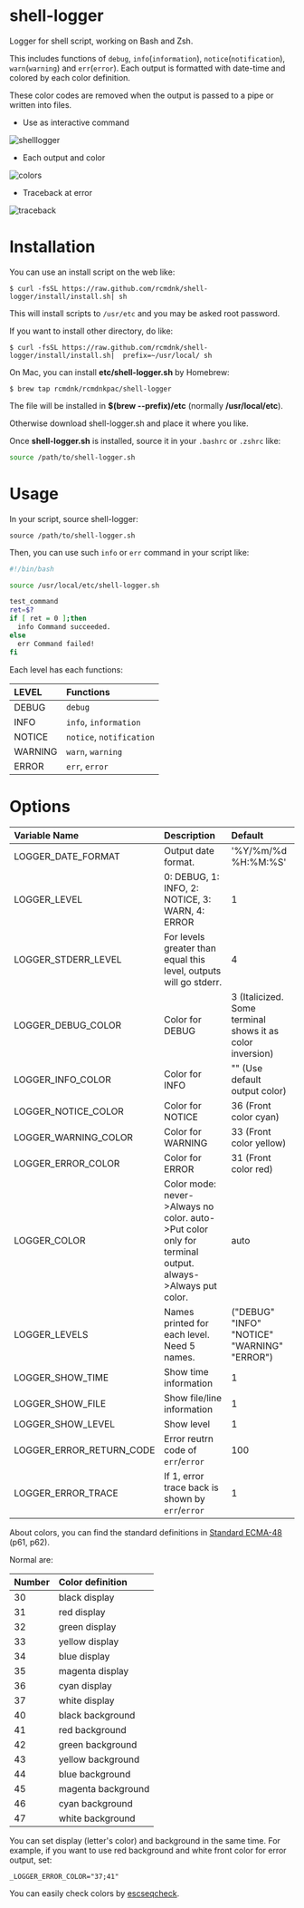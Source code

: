 # shell-logger

Logger for shell script, working on Bash and Zsh.

This includes functions of `debug`, `info`(`information`), `notice`(`notification`), `warn`(`warning`) and `err`(`error`).
Each output is formatted with date-time and colored by each color definition.

These color codes are removed when the output is passed to a pipe or written into files.

* Use as interactive command

![shelllogger](https://github.com/rcmdnk/shell-logger/blob/images/shelllogger.jpg)

* Each output and color

![colors](https://github.com/rcmdnk/shell-logger/blob/images/colors.jpg)

* Traceback  at error

![traceback](https://github.com/rcmdnk/shell-logger/blob/images/traceback.jpg)


# Installation

You can use an install script on the web like:

    $ curl -fsSL https://raw.github.com/rcmdnk/shell-logger/install/install.sh| sh

This will install scripts to `/usr/etc`
and you may be asked root password.

If you want to install other directory, do like:

    $ curl -fsSL https://raw.github.com/rcmdnk/shell-logger/install/install.sh|  prefix=~/usr/local/ sh

On Mac, you can install **etc/shell-logger.sh** by Homebrew:

    $ brew tap rcmdnk/rcmdnkpac/shell-logger

The file will be installed in **$(brew --prefix)/etc** (normally **/usr/local/etc**).

Otherwise download shell-logger.sh and place it where you like.


Once **shell-logger.sh** is installed,
source it in your `.bashrc` or `.zshrc` like:

```bash
source /path/to/shell-logger.sh
```

# Usage

In your script, source shell-logger:

    source /path/to/shell-logger.sh

Then, you can use such `info` or `err` command in your script like:

```bash
#!/bin/bash

source /usr/local/etc/shell-logger.sh

test_command
ret=$?
if [ ret = 0 ];then
  info Command succeeded.
else
  err Command failed!
fi
```

Each level has each functions:

LEVEL|Functions
:----|:--------
DEBUG|`debug`
INFO|`info`, `information`
NOTICE|`notice`, `notification`
WARNING|`warn`, `warning`
ERROR|`err`, `error`

# Options

Variable Name|Description|Default
:------------|:----------|:-----
LOGGER_DATE_FORMAT|Output date format.|'%Y/%m/%d %H:%M:%S'
LOGGER_LEVEL|0: DEBUG, 1: INFO, 2: NOTICE, 3: WARN, 4: ERROR|1
LOGGER_STDERR_LEVEL|For levels greater than equal this level, outputs will go stderr.|4
LOGGER_DEBUG_COLOR|Color for DEBUG|3 (Italicized. Some terminal shows it as color inversion)
LOGGER_INFO_COLOR|Color for INFO|"" (Use default output color)
LOGGER_NOTICE_COLOR|Color for NOTICE|36 (Front color cyan)
LOGGER_WARNING_COLOR|Color for WARNING|33 (Front color yellow)
LOGGER_ERROR_COLOR|Color for ERROR|31 (Front color red)
LOGGER_COLOR|Color mode: never->Always no color. auto->Put color only for terminal output. always->Always put color.|auto
LOGGER_LEVELS|Names printed for each level. Need 5 names.|("DEBUG" "INFO" "NOTICE" "WARNING" "ERROR")
LOGGER_SHOW_TIME|Show time information|1
LOGGER_SHOW_FILE|Show file/line information|1
LOGGER_SHOW_LEVEL|Show level|1
LOGGER_ERROR_RETURN_CODE|Error reutrn code of `err`/`error`|100
LOGGER_ERROR_TRACE|If 1, error trace back is shown by `err`/`error`|1

About colors, you can find the standard definitions in
[Standard ECMA-48](http://www.ecma-international.org/publications/standards/Ecma-048.htm)
(p61, p62).

Normal are:

Number|Color definition
:-----|:---------------
30|black display
31|red display
32|green display
33|yellow display
34|blue display
35|magenta display
36|cyan display
37|white display
40|black background
41|red background
42|green background
43|yellow background
44|blue background
45|magenta background
46|cyan background
47|white background

You can set display (letter's color) and background in the same time.
For example, if you want to use red background and white front color for error output,
set:

    _LOGGER_ERROR_COLOR="37;41"

You can easily check colors by [escseqcheck](https://github.com/rcmdnk/escape_sequence/blob/master/bin/escseqcheck).
